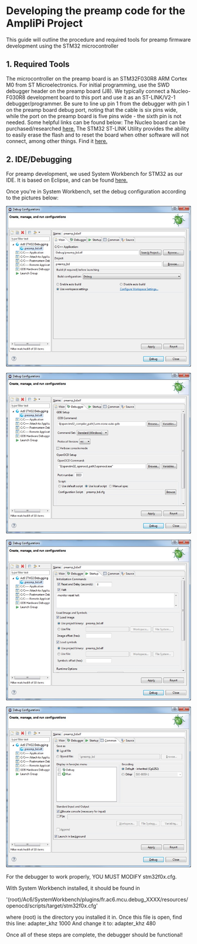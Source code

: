 # Developing the preamp code for the AmpliPi Project
This guide will outline the procedure and required tools for preamp firmware development using the STM32 microcontroller
## 1. Required Tools
The microcontroller on the preamp board is an STM32F030R8 ARM Cortex M0 from ST Microelectronics. For initial programming, use the SWD debugger header on the preamp board (J8). We typically connect a Nucleo-F030R8 development board to this port and use it as an ST-LINK/V2-1 debugger/programmer. Be sure to line up pin 1 from the debugger with pin 1 on the preamp board debug port, noting that the cable is six pins wide, while the port on the preamp board is five pins wide - the sixth pin is not needed. Some helpful links can be found below:
The Nucleo board can be purchased/researched [here.](http://www.st.com/content/st_com/en/products/evaluation-tools/product-evaluation-tools/mcu-eval-tools/stm32-mcu-eval-tools/stm32-mcu-nucleo/nucleo-f030r8.html)
The STM32 ST-LINK Utility provides the ability to easily erase the flash and to reset the board when other software will not connect, among other things. Find it [here.](http://www.st.com/content/st_com/en/products/embedded-software/development-tool-software/stsw-link004.html)

## 2. IDE/Debugging
For preamp development, we used System Workbench for STM32 as our IDE. It is based on Eclipse, and can be found [here.](http://www.openstm32.org/System+Workbench+for+STM32)

Once you're in System Workbench, set the debug configuration according to the pictures below:

![image](imgs/debug_config1.jpg)

![image](imgs/debug_config2.jpg)

![image](imgs/debug_config3.jpg)

![image](imgs/debug_config4.jpg)

For the debugger to work properly, YOU MUST MODIFY stm32f0x.cfg. 

With System Workbench installed, it should be found in

'(root)/Ac6/SystemWorkbench/plugins/fr.ac6.mcu.debug_XXXX/resources/openocd/scripts/target/stm32f0x.cfg'

where (root) is the directory you installed it in.
Once this file is open, find this line: adapter_khz 1000
And change it to: adapter_khz 480


Once all of these steps are complete, the debugger should be functional!